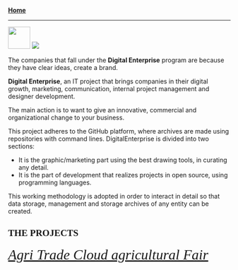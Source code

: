 <b>[Home](marcodadamo.github.io)</b>
<hr>
<a href="https://www.linkedin.com/in/marco-d-adamo/"><img src="http://www.ecotrade.bio/public/images/logo-footer-in.png" width="50" height="50"></a>

<img src="https://raw.githubusercontent.com/marcodadamo/marcodadamo.github.io/master/immagini/digitalenterprise.png">

The companies that fall under the **Digital Enterprise** program are because they have clear ideas, create a brand.

**Digital Enterprise**, an IT project that brings companies in their digital growth, marketing, communication, internal project management and designer development.

The main action is to want to give an innovative, commercial and organizational change to your business.

This project adheres to the GitHub platform, where archives are made using repositories with command lines. DigitalEnterprise is divided into two sections:
* It is the graphic/marketing part using the best drawing tools, in curating any detail.
* It is the part of development that realizes projects in open source, using programming languages.

This working methodology is adopted in order to interact in detail so that data storage, management and storage archives of any entity can be created.

## <font face="calibri"> THE PROJECTS </font>
<font face="calibri" size="6"><em> <a href="https://marcodadamo.github.io/pages/agritradecloudagriculturalfair.html">Agri Trade Cloud agricultural Fair</a> </em></font>
